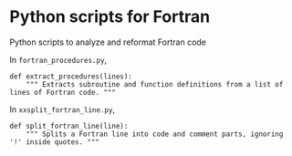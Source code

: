 # Python scripts for Fortran
Python scripts to analyze and reformat Fortran code

In `fortran_procedures.py`,

```
def extract_procedures(lines):
    """ Extracts subroutine and function definitions from a list of lines of Fortran code. """
```

In `xxsplit_fortran_line.py`,
```
def split_fortran_line(line):
    """ Splits a Fortran line into code and comment parts, ignoring '!' inside quotes. """
```
